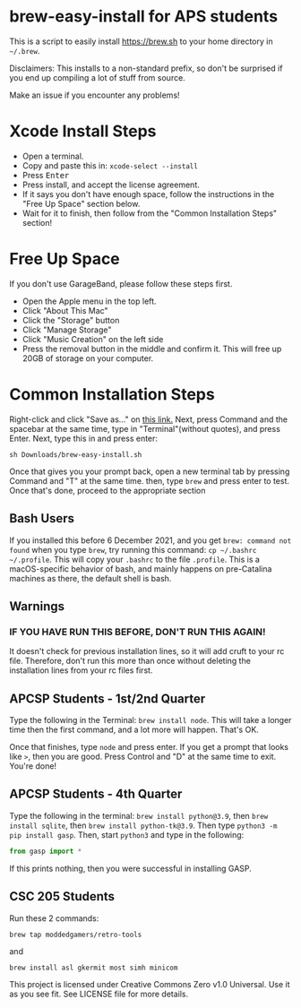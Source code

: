 # brew-easy-install for APS students

This is a script to easily install https://brew.sh to your home directory in `~/.brew`.

Disclaimers: This installs to a non-standard prefix, so don't be surprised if you end up compiling a lot of stuff from source.

Make an issue if you encounter any problems!

# Xcode Install Steps
* Open a terminal.
* Copy and paste this in: `xcode-select --install`
* Press <kbd>Enter</kbd>
* Press install, and accept the license agreement.
* If it says you don't have enough space, follow the instructions in the "Free Up Space" section below.
* Wait for it to finish, then follow from the "Common Installation Steps" section!

# Free Up Space
If you don't use GarageBand, please follow these steps first.
* Open the Apple menu in the top left.
* Click "About This Mac"
* Click the "Storage" button
* Click "Manage Storage"
* Click "Music Creation" on the left side
* Press the removal button in the middle and confirm it. This will free up 20GB of storage on your computer.

# Common Installation Steps
Right-click and click "Save as..." on [this link.](https://raw.githubusercontent.com/ModdedGamers/brew-easy-install/main/brew-easy-install.sh)
Next, press Command and the spacebar at the same time, type in "Terminal"(without quotes), and press Enter.
Next, type this in and press enter:

`sh Downloads/brew-easy-install.sh`

Once that gives you your prompt back, open a new terminal tab by pressing Command and "T" at the same time.
then, type `brew` and press enter to test. Once that's done, proceed to the appropriate section

## Bash Users
If you installed this before 6 December 2021, and you get `brew: command not found` when  you type `brew`, try running this command: `cp ~/.bashrc ~/.profile`. This will copy your `.bashrc` to the file `.profile`. This is a macOS-specific behavior of bash, and mainly happens on pre-Catalina machines as there, the default shell is bash.

## Warnings
### IF YOU HAVE RUN THIS BEFORE, DON'T RUN THIS AGAIN!
It doesn't check for previous installation lines, so it will add cruft to your rc file. Therefore, don't run this more than once without deleting the installation lines from your rc files first.

## APCSP Students - 1st/2nd Quarter
Type the following in the Terminal: `brew install node`. This will take a longer time then the first command, and a lot more will happen. That's OK.

Once that finishes, type `node` and press enter. If you get a prompt that looks like `>`, then you are good. Press Control and "D" at the same
time to exit. You're done!


## APCSP Students - 4th Quarter
Type the following in the terminal: `brew install python@3.9`, then `brew install sqlite`, then `brew install python-tk@3.9`. Then type `python3 -m pip install gasp`. Then, start `python3` and type in the following:

```python
from gasp import *
```

If this prints nothing, then you were successful in installing GASP.

## CSC 205 Students
Run these 2 commands:

`brew tap moddedgamers/retro-tools`

and

`brew install asl gkermit most simh minicom`

This project is licensed under Creative Commons Zero v1.0 Universal. Use it as you see fit. See LICENSE file for more details.
